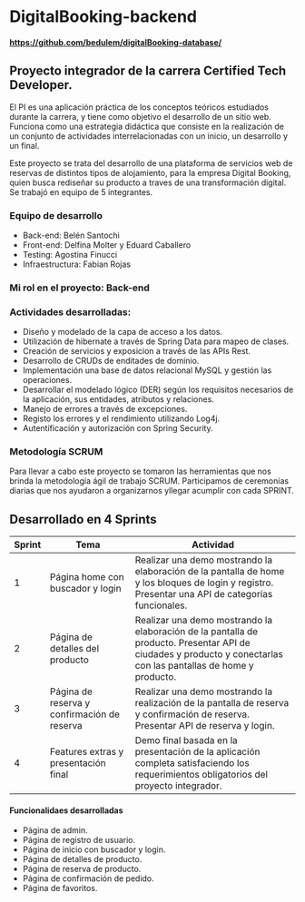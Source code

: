 # DigitalBooking-backend
#### https://github.com/bedulem/digitalBooking-database/

## Proyecto integrador de la carrera Certified Tech Developer.

El PI es una aplicación práctica de los conceptos teóricos estudiados durante la carrera, y tiene como objetivo el desarrollo de un sitio web. Funciona como una estrategia didáctica que consiste en la realización de un conjunto de actividades interrelacionadas con un inicio, un desarrollo y un final. 

Este proyecto se trata del desarrollo de una plataforma de servicios web de reservas de distintos tipos de alojamiento, para la empresa Digital Booking, quien busca rediseñar su producto a traves de una transformación digital.
Se trabajó en equipo de 5 integrantes.

### Equipo de desarrollo 
* Back-end: Belén Santochi
* Front-end: Delfina Molter y Eduard Caballero
* Testing: Agostina Finucci
* Infraestructura: Fabian Rojas


### Mi rol en el proyecto: Back-end
 ### Actividades desarrolladas:
* Diseño y modelado de la capa de acceso a los datos.
* Utilización de hibernate a través de Spring Data para mapeo de clases.
* Creación de servicios y exposicion a través de las APIs Rest.
* Desarrollo de CRUDs de enditades de dominio.
* Implementación una base de datos relacional MySQL y gestión las operaciones.
* Desarrollar el modelado lógico (DER) según los requisitos necesarios de la aplicación, sus entidades, atributos y relaciones. 
* Manejo de errores a través de excepciones.
* Registo los errores y el rendimiento utilizando Log4j.
* Autentificación y autorización con Spring Security.
 

### Metodología SCRUM
Para llevar a cabo este proyecto se tomaron las herramientas que nos brinda la metodología ágil de trabajo SCRUM.
Participamos de ceremonias diarias que nos ayudaron a organizarnos yllegar acumplir con cada SPRINT.


## Desarrollado en 4 Sprints

|Sprint |Tema |Actividad |
--- | --- | ---|
| 1 | Página home con buscador y login | Realizar una demo mostrando la elaboración de la pantalla de home y los bloques de login y registro. Presentar una API de categorías funcionales. |
| 2 | Página de detalles del producto | Realizar una demo mostrando la elaboración de la pantalla de producto. Presentar API de ciudades y producto y conectarlas con las pantallas de home y producto. |
| 3 | Página de reserva y confirmación de reserva | Realizar una demo mostrando la realización de la pantalla de reserva y confirmación de reserva. Presentar API de reserva y login. |
| 4 | Features extras y presentación final | Demo final basada en la presentación de la aplicación completa satisfaciendo los requerimientos obligatorios del proyecto integrador. |

#### Funcionalidaes desarrolladas
 * Página de admin.
 * Página de registro de usuario.
 * Página de inicio con buscador y login.
 * Página de detalles de producto.
 * Página de reserva de producto.
 * Página de confirmación de pedido.
 * Página de favoritos.
 
 




 
 

